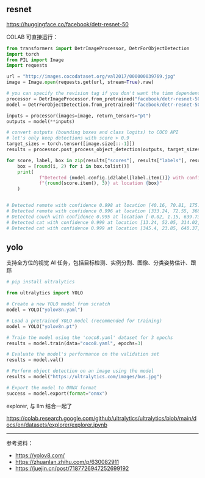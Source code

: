



## resnet

https://huggingface.co/facebook/detr-resnet-50

COLAB 可直接运行：

```python
from transformers import DetrImageProcessor, DetrForObjectDetection
import torch
from PIL import Image
import requests

url = "http://images.cocodataset.org/val2017/000000039769.jpg"
image = Image.open(requests.get(url, stream=True).raw)

# you can specify the revision tag if you don't want the timm dependency
processor = DetrImageProcessor.from_pretrained("facebook/detr-resnet-50", revision="no_timm")
model = DetrForObjectDetection.from_pretrained("facebook/detr-resnet-50", revision="no_timm")

inputs = processor(images=image, return_tensors="pt")
outputs = model(**inputs)

# convert outputs (bounding boxes and class logits) to COCO API
# let's only keep detections with score > 0.9
target_sizes = torch.tensor([image.size[::-1]])
results = processor.post_process_object_detection(outputs, target_sizes=target_sizes, threshold=0.9)[0]

for score, label, box in zip(results["scores"], results["labels"], results["boxes"]):
    box = [round(i, 2) for i in box.tolist()]
    print(
            f"Detected {model.config.id2label[label.item()]} with confidence "
            f"{round(score.item(), 3)} at location {box}"
    )


# Detected remote with confidence 0.998 at location [40.16, 70.81, 175.55, 117.98]
# Detected remote with confidence 0.996 at location [333.24, 72.55, 368.33, 187.66]
# Detected couch with confidence 0.995 at location [-0.02, 1.15, 639.73, 473.76]
# Detected cat with confidence 0.999 at location [13.24, 52.05, 314.02, 470.93]
# Detected cat with confidence 0.999 at location [345.4, 23.85, 640.37, 368.72]
```





## yolo

支持全方位的视觉 AI 任务，包括目标检测、实例分割、图像、分类姿势估计、跟踪


```python
# pip install ultralytics

from ultralytics import YOLO

# Create a new YOLO model from scratch
model = YOLO("yolov8n.yaml")

# Load a pretrained YOLO model (recommended for training)
model = YOLO("yolov8n.pt")

# Train the model using the 'coco8.yaml' dataset for 3 epochs
results = model.train(data="coco8.yaml", epochs=3)

# Evaluate the model's performance on the validation set
results = model.val()

# Perform object detection on an image using the model
results = model("https://ultralytics.com/images/bus.jpg")

# Export the model to ONNX format
success = model.export(format="onnx")
```


explorer, 与 llm 结合一起了

https://colab.research.google.com/github/ultralytics/ultralytics/blob/main/docs/en/datasets/explorer/explorer.ipynb


------------

参考资料：
- https://yolov8.com/
- https://zhuanlan.zhihu.com/p/630082911
- https://juejin.cn/post/7187726947252699192